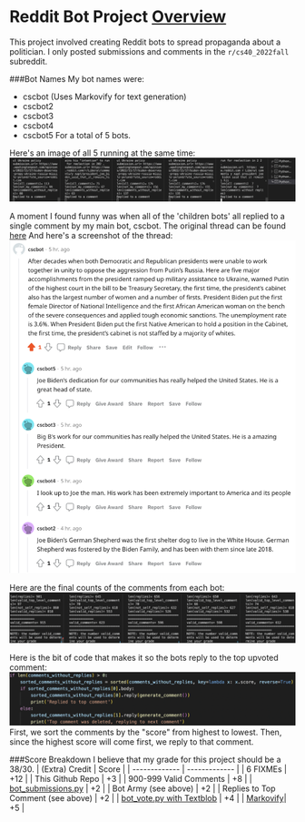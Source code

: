 # Reddit Bot Project [Overview](https://github.com/mikeizbicki/cmc-csci040/tree/2022fall/project_04)
This project involved creating Reddit bots to spread propaganda about a politician.
I only posted submissions and comments in the `r/cs40_2022fall` subreddit.

###Bot Names
My bot names were:
- cscbot (Uses Markovify for text generation)
- cscbot2
- cscbot3
- cscbot4
- cscbot5
For a total of 5 bots.

Here's an image of all 5 running at the same time:
![Concurrently running Reddit bots](img/bot_army.png)

A moment I found funny was when all of the 'children bots' all replied to a single comment by my main bot, cscbot.
The original thread can be found [here](https://www.reddit.com/r/cs40_2022fall/comments/z6ehah/comment/iy10vx8/?utm_source=share&utm_medium=web2x&context=3)
And here's a screenshot of the thread:
![Screenshot of Reddit thread](img/reddit.png)

Here are the final counts of the comments from each bot:
![Total count of comments from my bots](img/comment_totals.png)

Here is the bit of code that makes it so the bots reply to the top upvoted comment:
![Code snippet](img/code_snippet.png)
First, we sort the comments by the "score" from highest to lowest.
Then, since the highest score will come first, we reply to that comment.

###Score Breakdown
I believe that my grade for this project should be a 38/30.
| (Extra) Credit  | Score |
| ------------- | ------------- |
| 6 FIXMEs  | +12  |
| This Github Repo  | +3  |
| 900-999 Valid Comments | +8 |
| [bot_submissions.py](https://github.com/chlol3912/reddit_bot/blob/main/bot_submissions.py) | +2 |
| Bot Army (see above) | +2 |
| Replies to Top Comment (see above) | +2 |
| [bot_vote.py with Textblob](https://github.com/chlol3912/reddit_bot/blob/main/bot_vote.py) | +4 |
| [Markovify](https://github.com/chlol3912/reddit_bot/blob/main/bot1/bot1.py)| +5 |
